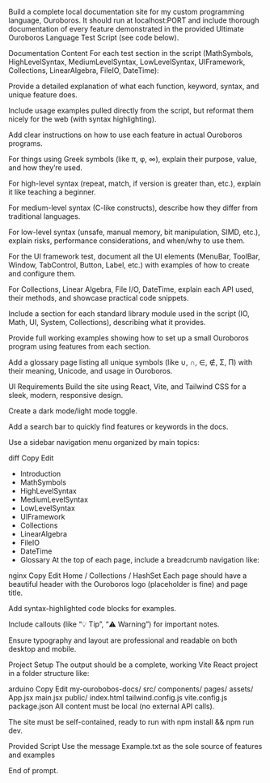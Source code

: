 Build a complete local documentation site for my custom programming language, Ouroboros. It should run at localhost:PORT and include thorough documentation of every feature demonstrated in the provided Ultimate Ouroboros Language Test Script (see code below).

Documentation Content
For each test section in the script (MathSymbols, HighLevelSyntax, MediumLevelSyntax, LowLevelSyntax, UIFramework, Collections, LinearAlgebra, FileIO, DateTime):

Provide a detailed explanation of what each function, keyword, syntax, and unique feature does.

Include usage examples pulled directly from the script, but reformat them nicely for the web (with syntax highlighting).

Add clear instructions on how to use each feature in actual Ouroboros programs.

For things using Greek symbols (like π, φ, ∞), explain their purpose, value, and how they’re used.

For high-level syntax (repeat, match, if version is greater than, etc.), explain it like teaching a beginner.

For medium-level syntax (C-like constructs), describe how they differ from traditional languages.

For low-level syntax (unsafe, manual memory, bit manipulation, SIMD, etc.), explain risks, performance considerations, and when/why to use them.

For the UI framework test, document all the UI elements (MenuBar, ToolBar, Window, TabControl, Button, Label, etc.) with examples of how to create and configure them.

For Collections, Linear Algebra, File I/O, DateTime, explain each API used, their methods, and showcase practical code snippets.

Include a section for each standard library module used in the script (IO, Math, UI, System, Collections), describing what it provides.

Provide full working examples showing how to set up a small Ouroboros program using features from each section.

Add a glossary page listing all unique symbols (like ∪, ∩, ∈, ∉, Σ, Π) with their meaning, Unicode, and usage in Ouroboros.

UI Requirements
Build the site using React, Vite, and Tailwind CSS for a sleek, modern, responsive design.

Create a dark mode/light mode toggle.

Add a search bar to quickly find features or keywords in the docs.

Use a sidebar navigation menu organized by main topics:

diff
Copy
Edit
- Introduction
- MathSymbols
- HighLevelSyntax
- MediumLevelSyntax
- LowLevelSyntax
- UIFramework
- Collections
- LinearAlgebra
- FileIO
- DateTime
- Glossary
At the top of each page, include a breadcrumb navigation like:

nginx
Copy
Edit
Home / Collections / HashSet
Each page should have a beautiful header with the Ouroboros logo (placeholder is fine) and page title.

Add syntax-highlighted code blocks for examples.

Include callouts (like “💡 Tip”, “⚠️ Warning”) for important notes.

Ensure typography and layout are professional and readable on both desktop and mobile.

Project Setup
The output should be a complete, working Vite React project in a folder structure like:

arduino
Copy
Edit
my-ourobobos-docs/
  src/
    components/
    pages/
    assets/
    App.jsx
    main.jsx
  public/
  index.html
  tailwind.config.js
  vite.config.js
  package.json
All content must be local (no external API calls).

The site must be self-contained, ready to run with npm install && npm run dev.

Provided Script
Use the message Example.txt as the sole source of features and examples

End of prompt.